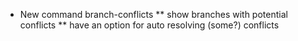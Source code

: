 * New command branch-conflicts
** show branches with potential conflicts
** have an option for auto resolving (some?) conflicts
